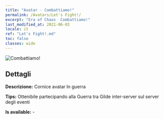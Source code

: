```yaml
---
title: "Avatar - Combattiamo!"
permalink: /Avatars/Let's Fight!/
excerpt: "Era of Chaos  Combattiamo!"
last_modified_at: 2021-06-03
locale: it
ref: "Let's Fight!.md"
toc: false
classes: wide
---
```

 ![Combattiamo!](/images/a/avatarFrame_84.png)

## Dettagli

 **Descrizione:** Cornice avatar In guerra 

 **Tips:** Ottenibile partecipando alla Guerra tra Gilde inter-server sul server degli eventi 

 **Is available:**  - 

